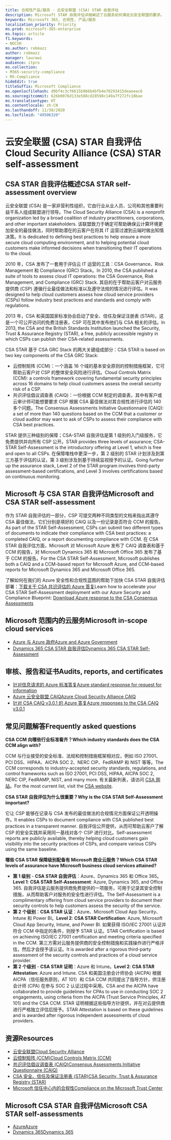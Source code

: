 ```yaml
---
title: 合规性产品/服务 - 云安全联盟 (CSA) STAR 自我评估
description: Microsoft STAR 自我评估详细阐述了云服务如何满足云安全联盟的要求。
keywords: Microsoft 365, 合规性, 产品/服务
localization_priority: Priority
ms.prod: microsoft-365-enterprise
ms.topic: article
f1.keywords:
- NOCSH
ms.author: robmazz
author: robmazz
manager: laurawi
audience: itpro
ms.collection:
- M365-security-compliance
- MS-Compliance
hideEdit: true
titleSuffix: Microsoft Compliance
ms.openlocfilehash: d9bf4c3cf6615b966b4bfb4e70293415deaeeac6
ms.sourcegitcommit: 626b0076d133e588cd28598c149a7f272fc18bae
ms.translationtype: HT
ms.contentlocale: zh-CN
ms.lasthandoff: 11/30/2020
ms.locfileid: "49506320"
---
```

# <a name="cloud-security-alliance-csa-star-self-assessment"></a><span data-ttu-id="90f98-104">云安全联盟 (CSA) STAR 自我评估</span><span class="sxs-lookup"><span data-stu-id="90f98-104">Cloud Security Alliance (CSA) STAR self-assessment</span></span>

## <a name="csa-star-self-assessment-overview"></a><span data-ttu-id="90f98-105">CSA STAR 自我评估概述</span><span class="sxs-lookup"><span data-stu-id="90f98-105">CSA STAR self-assessment overview</span></span>

<span data-ttu-id="90f98-106">云安全联盟 (CSA) 是一家非营利性组织，它由行业从业人员、公司和其他重要利益干系人组成联盟进行领导。</span><span class="sxs-lookup"><span data-stu-id="90f98-106">The Cloud Security Alliance (CSA) is a nonprofit organization led by a broad coalition of industry practitioners, corporations, and other important stakeholders.</span></span> <span data-ttu-id="90f98-107">该联盟致力于确定可帮助确保云计算环境更加安全的最佳做法，同时帮助潜在的云客户在将其 IT 运营过渡到云端时做出知情决策。</span><span class="sxs-lookup"><span data-stu-id="90f98-107">It is dedicated to defining best practices to help ensure a more secure cloud computing environment, and to helping potential cloud customers make informed decisions when transitioning their IT operations to the cloud.</span></span>  
  
<span data-ttu-id="90f98-108">2010 年，CSA 发布了一套用于评估云 IT 运营的工具：CSA Governance、Risk Management 和 Compliance (GRC) Stack。</span><span class="sxs-lookup"><span data-stu-id="90f98-108">In 2010, the CSA published a suite of tools to assess cloud IT operations: the CSA Governance, Risk Management, and Compliance (GRC) Stack.</span></span> <span data-ttu-id="90f98-109">其目的在于帮助云客户对云服务提供商 (CSP) 遵循行业最佳做法和标准以及遵守法规的情况进行评估。</span><span class="sxs-lookup"><span data-stu-id="90f98-109">It was designed to help cloud customers assess how cloud service providers (CSPs) follow industry best practices and standards and comply with regulations.</span></span>  
  
<span data-ttu-id="90f98-110">2013 年，CSA 和英国国家标准协会启动了安全、信任及保证注册表 (STAR)，这是一个可公开访问的免费注册表，CSP 可在其中发布他们与 CSA 相关的评估。</span><span class="sxs-lookup"><span data-stu-id="90f98-110">In 2013, the CSA and the British Standards Institution launched the Security, Trust & Assurance Registry (STAR), a free, publicly accessible registry in which CSPs can publish their CSA-related assessments.</span></span>  
  
<span data-ttu-id="90f98-111">CSA STAR 基于 CSA GRC Stack 的两大关键组成部分：</span><span class="sxs-lookup"><span data-stu-id="90f98-111">CSA STAR is based on two key components of the CSA GRC Stack:</span></span>

- <span data-ttu-id="90f98-112">云控制矩阵 (CCM)：一个涵盖 16 个域的基本安全原则的控制措施框架，它可帮助云客户对 CSP 的整体安全风险进行评估。</span><span class="sxs-lookup"><span data-stu-id="90f98-112">Cloud Controls Matrix (CCM): a controls framework covering fundamental security principles across 16 domains to help cloud customers assess the overall security risk of a CSP.</span></span>
- <span data-ttu-id="90f98-113">共识评估倡议调查表 (CAIQ)：一份根据 CCM 制定的调查表，其中有客户或云审计师可能想要要求 CSP 根据 CSA 最佳做法对其合规性进行评估的 140 多个问题。</span><span class="sxs-lookup"><span data-stu-id="90f98-113">The Consensus Assessments Initiative Questionnaire (CAIQ): a set of more than 140 questions based on the CCM that a customer or cloud auditor may want to ask of CSPs to assess their compliance with CSA best practices.</span></span>

<span data-ttu-id="90f98-114">STAR 提供三种级别的保障；CSA-STAR 自我评估是第 1 级别的入门级服务，它免费提供并向所有 CSP 公开。</span><span class="sxs-lookup"><span data-stu-id="90f98-114">STAR provides three levels of assurance; CSA-STAR Self-Assessment is the introductory offering at Level 1, which is free and open to all CSPs.</span></span> <span data-ttu-id="90f98-115">在保障堆栈中更深一步，第 2 级别的 STAR 计划涉及到第三方基于评估的认证，第 3 级别涉及到基于持续监视授予的认证。</span><span class="sxs-lookup"><span data-stu-id="90f98-115">Going further up the assurance stack, Level 2 of the STAR program involves third-party assessment-based certifications, and Level 3 involves certifications based on continuous monitoring.</span></span>

## <a name="microsoft-and-csa-star-self-assessment"></a><span data-ttu-id="90f98-116">Microsoft 与 CSA STAR 自我评估</span><span class="sxs-lookup"><span data-stu-id="90f98-116">Microsoft and CSA STAR self-assessment</span></span>

<span data-ttu-id="90f98-117">作为 STAR 自我评估的一部分，CSP 可提交两种不同类型的文档来指出其遵守 CSA 最佳做法，它们分别是填好的 CAIQ 以及一份记录是否符合 CCM 的报告。</span><span class="sxs-lookup"><span data-stu-id="90f98-117">As part of the STAR Self-Assessment, CSPs can submit two different types of documents to indicate their compliance with CSA best practices: a completed CAIQ, or a report documenting compliance with CCM.</span></span> <span data-ttu-id="90f98-118">在 CSA STAR 自我评估方面，Microsoft 对 Microsoft Azure 发布了 CAIQ 调查表和基于 CCM 的报告，对 Microsoft Dynamics 365 和 Microsoft Office 365 发布了基于 CCM 的报告。</span><span class="sxs-lookup"><span data-stu-id="90f98-118">For the CSA STAR Self-Assessment, Microsoft publishes both a CAIQ and a CCM-based report for Microsoft Azure, and CCM-based reports for Microsoft Dynamics 365 and Microsoft Office 365.</span></span>  

<span data-ttu-id="90f98-119">了解如何在我们的 Azure 安全性和合规性蓝图的帮助下加快 CSA STAR 自我评估部署：[下载关于 CSA 共识评估的 Azure 答复](https://gallery.technet.microsoft.com/Azure-Responses-to-CSA-46034a11)</span><span class="sxs-lookup"><span data-stu-id="90f98-119">Learn how to accelerate your CSA STAR Self-Assessment deployment with our Azure Security and Compliance Blueprint: [Download Azure response to the CSA Consensus Assessments](https://gallery.technet.microsoft.com/Azure-Responses-to-CSA-46034a11)</span></span>

## <a name="microsoft-in-scope-cloud-services"></a><span data-ttu-id="90f98-120">Microsoft 范围内的云服务</span><span class="sxs-lookup"><span data-stu-id="90f98-120">Microsoft in-scope cloud services</span></span>

- [<span data-ttu-id="90f98-121">Azure 与 Azure 政府</span><span class="sxs-lookup"><span data-stu-id="90f98-121">Azure and Azure Government</span></span>](https://gallery.technet.microsoft.com/Overview-of-Azure-c1be3942)
- [<span data-ttu-id="90f98-122">Dynamics 365 CSA STAR 自我评估</span><span class="sxs-lookup"><span data-stu-id="90f98-122">Dynamics 365 CSA STAR Self-Assessment</span></span>](https://cloudsecurityalliance.org/star/registry/microsoft/)

## <a name="audits-reports-and-certificates"></a><span data-ttu-id="90f98-123">审核、报告和证书</span><span class="sxs-lookup"><span data-stu-id="90f98-123">Audits, reports, and certificates</span></span>

- [<span data-ttu-id="90f98-124">针对信息请求的 Azure 标准答复</span><span class="sxs-lookup"><span data-stu-id="90f98-124">Azure standard response for request for information</span></span>](https://servicetrust.microsoft.com/ViewPage/TrustDocuments?command=Download&downloadType=Document&downloadId=f7ca8423-1bc5-4be0-bff8-b6056f87c134&docTab=6d000410-c9e9-11e7-9a91-892aae8839ad_FAQ%20and%20White%20Papers)
- [<span data-ttu-id="90f98-125">Azure 云安全联盟 CAIQ</span><span class="sxs-lookup"><span data-stu-id="90f98-125">Azure Cloud Security Alliance CAIQ</span></span>](https://servicetrust.microsoft.com/ViewPage/TrustDocumentsV3?command=Download&downloadType=Document&downloadId=a966a424-ecfd-4de2-9739-b08aee2d3ca0&tab=7f51cb60-3d6c-11e9-b2af-7bb9f5d2d913&docTab=7f51cb60-3d6c-11e9-b2af-7bb9f5d2d913_Compliance_Guides)
- [<span data-ttu-id="90f98-126">针对 CSA CAIQ v3.0.1 的 Azure 答复</span><span class="sxs-lookup"><span data-stu-id="90f98-126">Azure responses to the CSA CAIQ v3.0.1</span></span>](https://gallery.technet.microsoft.com/Azure-Responses-to-CSA-46034a11)

## <a name="frequently-asked-questions"></a><span data-ttu-id="90f98-127">常见问题解答</span><span class="sxs-lookup"><span data-stu-id="90f98-127">Frequently asked questions</span></span>

<span data-ttu-id="90f98-128">**CSA CCM 向哪些行业标准看齐？**</span><span class="sxs-lookup"><span data-stu-id="90f98-128">**Which industry standards does the CSA CCM align with?**</span></span>

<span data-ttu-id="90f98-129">CCM 与行业接受的安全标准、法规和控制措施框架相对应，例如 ISO 27001、PCI DSS、HIPAA、AICPA SOC 2、NERC CIP、FedRAMP 和 NIST 等等。</span><span class="sxs-lookup"><span data-stu-id="90f98-129">The CCM corresponds to industry-accepted security standards, regulations, and control frameworks such as ISO 27001, PCI DSS, HIPAA, AICPA SOC 2, NERC CIP, FedRAMP, NIST, and many more.</span></span> <span data-ttu-id="90f98-130">有关最新列表，请访问 [CSA 网站](https://cloudsecurityalliance.org/)。</span><span class="sxs-lookup"><span data-stu-id="90f98-130">For the most current list, visit the [CSA website](https://cloudsecurityalliance.org/).</span></span>

<span data-ttu-id="90f98-131">**CSA STAR 自我评估为什么很重要？**</span><span class="sxs-lookup"><span data-stu-id="90f98-131">**Why is the CSA STAR Self-Assessment important?**</span></span>

<span data-ttu-id="90f98-132">它让 CSP 能够在记录与 CSA 发布的最佳做法的合规情况方面保证公开透明操作。</span><span class="sxs-lookup"><span data-stu-id="90f98-132">It enables CSPs to document compliance with CSA published best practices in a transparent manner.</span></span> <span data-ttu-id="90f98-133">自我评估公开提供，从而可帮助云客户了解 CSP 的安全实践并采用同一基线对各个 CSP 进行对比。</span><span class="sxs-lookup"><span data-stu-id="90f98-133">Self-assessment reports are publicly available, thereby helping cloud customers gain visibility into the security practices of CSPs, and compare various CSPs using the same baseline.</span></span>

<span data-ttu-id="90f98-134">**哪些 CSA STAR 保障级别配备有 Microsoft 商业云服务？**</span><span class="sxs-lookup"><span data-stu-id="90f98-134">**Which CSA STAR levels of assurance have Microsoft business cloud services attained?**</span></span>

- <span data-ttu-id="90f98-135">**第 1 级别** - **CSA STAR 自我评估**：Azure、Dynamics 365 和 Office 365。</span><span class="sxs-lookup"><span data-stu-id="90f98-135">**Level 1**: **CSA STAR Self-Assessment**: Azure, Dynamics 365, and Office 365.</span></span> <span data-ttu-id="90f98-136">自我评估是云服务提供商免费提供的一项服务，可用于记录其安全控制措施，从而帮助客户对服务的安全性进行评估。</span><span class="sxs-lookup"><span data-stu-id="90f98-136">The Self-Assessment is a complimentary offering from cloud service providers to document their security controls to help customers assess the security of the service.</span></span>
- <span data-ttu-id="90f98-137">**第 2 个级别**：**CSA STAR 认证**：Azure、Microsoft Cloud App Security、Intune 和 Power BI。</span><span class="sxs-lookup"><span data-stu-id="90f98-137">**Level 2**: **CSA STAR Certification**: Azure, Microsoft Cloud App Security, Intune, and Power BI.</span></span> <span data-ttu-id="90f98-138">如果获得 ISO/IEC 27001 认证并符合 CCM 中指定的条件，则授予 STAR 认证。</span><span class="sxs-lookup"><span data-stu-id="90f98-138">STAR Certification is based on achieving ISO/IEC 27001 certification and meeting criteria specified in the CCM.</span></span> <span data-ttu-id="90f98-139">第三方需对云服务提供商的安全控制措施和实践操作进行严格评估，然后才会授予该认证。</span><span class="sxs-lookup"><span data-stu-id="90f98-139">It is awarded after a rigorous third-party assessment of the security controls and practices of a cloud service provider.</span></span>
- <span data-ttu-id="90f98-140">**第 2 个级别** - **CSA STAR 证明**：Azure 和 Intune。</span><span class="sxs-lookup"><span data-stu-id="90f98-140">**Level 2**: **CSA STAR Attestation**: Azure and Intune.</span></span> <span data-ttu-id="90f98-141">CSA 和美国注册会计师协会 (AICPA) 根据 AICPA（信任服务原则，AT 101）和 CSA CCM 共同提出了指导方针，供注册会计师 (CPA) 在参与 SOC 2 认证过程中采用。</span><span class="sxs-lookup"><span data-stu-id="90f98-141">CSA and the AICPA have collaborated to provide guidelines for CPAs to use in conducting SOC 2 engagements, using criteria from the AICPA (Trust Service Principles, AT 101) and the CSA CCM.</span></span> <span data-ttu-id="90f98-142">STAR 证明根据这些指导方针提供，并在对云提供商进行严格独立评估后授予。</span><span class="sxs-lookup"><span data-stu-id="90f98-142">STAR Attestation is based on these guidelines and is awarded after rigorous independent assessments of cloud providers.</span></span>

## <a name="resources"></a><span data-ttu-id="90f98-143">资源</span><span class="sxs-lookup"><span data-stu-id="90f98-143">Resources</span></span>

- [<span data-ttu-id="90f98-144">云安全联盟</span><span class="sxs-lookup"><span data-stu-id="90f98-144">Cloud Security Alliance</span></span>](https://cloudsecurityalliance.org/)
- [<span data-ttu-id="90f98-145">云控制矩阵 (CCM)</span><span class="sxs-lookup"><span data-stu-id="90f98-145">Cloud Controls Matrix (CCM)</span></span>](https://cloudsecurityalliance.org/group/cloud-controls-matrix/)
- [<span data-ttu-id="90f98-146">共识评估倡议调查表 (CAIQ)</span><span class="sxs-lookup"><span data-stu-id="90f98-146">Consensus Assessments Initiative Questionnaire (CAIQ)</span></span>](https://cloudsecurityalliance.org/group/consensus-assessments/)
- [<span data-ttu-id="90f98-147">CSA 安全、信任及保证注册表 (STAR)</span><span class="sxs-lookup"><span data-stu-id="90f98-147">CSA Security, Trust & Assurance Registry (STAR)</span></span>](https://cloudsecurityalliance.org/star/)
- [<span data-ttu-id="90f98-148">Microsoft 信任中心内的合规性</span><span class="sxs-lookup"><span data-stu-id="90f98-148">Compliance on the Microsoft Trust Center</span></span>](https://www.microsoft.com/trust-center/compliance/compliance-overview)

## <a name="microsoft-csa-star-self-assessments"></a><span data-ttu-id="90f98-149">Microsoft CSA STAR 自我评估</span><span class="sxs-lookup"><span data-stu-id="90f98-149">Microsoft CSA STAR self-assessments</span></span>

- [<span data-ttu-id="90f98-150">Azure</span><span class="sxs-lookup"><span data-stu-id="90f98-150">Azure</span></span>](https://aka.ms/Azure_STAR)
- [<span data-ttu-id="90f98-151">Dynamics 365</span><span class="sxs-lookup"><span data-stu-id="90f98-151">Dynamics 365</span></span>](https://aka.ms/DynamicsCRM_Online_STAR)
